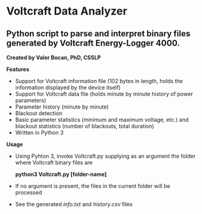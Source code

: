 Voltcraft Data Analyzer
=======================
Python script to parse and interpret binary files generated by Voltcraft Energy-Logger 4000.
--------------------------------------------------------------------------------------------
**Created by Valer Bocan, PhD, CSSLP**

**Features**
- Support for Voltcraft information file (102 bytes in length, holds the information displayed by the device itself)
- Support for Voltcraft data file (holds minute by minute history of power parameters)
- Parameter history (minute by minute)
- Blackout detection
- Basic parameter statistics (minimum and maximum voltage, etc.) and blackout statistics (number of blackouts, total duration)
- Written in Python 3

**Usage**
- Using Pyhton 3, invoke Voltcraft.py supplying as an argument the folder where Voltcraft binary files are

	**python3 Voltcraft.py [folder-name]**

- If no argument is present, the files in the current folder will be processed
- See the generated *info.txt* and *history.csv* files
